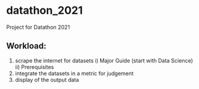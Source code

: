 # datathon_2021
Project for Datathon 2021
## Workload:
1. scrape the internet for datasets
   i) Major Guide (start with Data Science)
   ii) Prerequisites 
3. integrate the datasets in a metric for judgement
4. display of the output data
